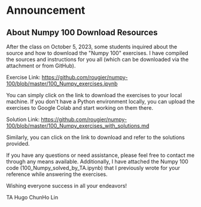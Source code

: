 # Announcement

## About Numpy 100 Download Resources

After the class on October 5, 2023, some students inquired about the source and how to download the "Numpy 100" exercises. I have compiled the sources and instructions for you all (which can be downloaded via the attachment or from GitHub).
 
Exercise Link: https://github.com/rougier/numpy-100/blob/master/100_Numpy_exercises.ipynb
 
You can simply click on the link to download the exercises to your local machine. If you don't have a Python environment locally, you can upload the exercises to Google Colab and start working on them there.
 
Solution Link: https://github.com/rougier/numpy-100/blob/master/100_Numpy_exercises_with_solutions.md
 
Similarly, you can click on the link to download and refer to the solutions provided.
 
If you have any questions or need assistance, please feel free to contact me through any means available. Additionally, I have attached the Numpy 100 code (100_Numpy_solved_by_TA.ipynb) that I previously wrote for your reference while answering the exercises.
 
Wishing everyone success in all your endeavors!
 
TA Hugo ChunHo Lin
